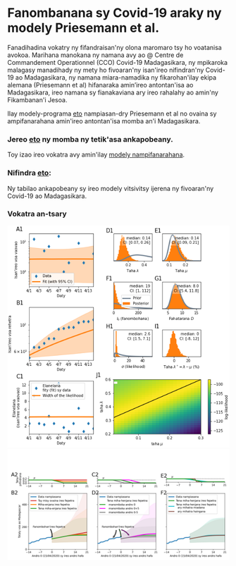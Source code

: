 # Fanombanana sy Covid-19 araky ny modely Priesemann et al.

<!--[![Documentation Status](https://readthedocs.org/projects/covid19-inference-forecast/badge/?version=latest)](https://covid19-inference-forecast.readthedocs.io/en/latest/?badge=latest)
[![License: GPL v3](https://img.shields.io/badge/License-GPLv3-blue.svg)](https://www.gnu.org/licenses/gpl-3.0)
[![Code style: black](https://img.shields.io/badge/code%20style-black-000000.svg)](https://github.com/psf/black)-->

Fanadihadina vokatry ny fifandraisan'ny olona maromaro tsy ho voatanisa avokoa. Marihana manokana ny namana avy ao @ Centre de Commandement Operationnel (CCO) Covid-19 Madagasikara, ny mpikaroka malagasy manadihady ny mety ho fivoaran'ny isan'ireo nifindran'ny Covid-19 ao Madagasikara, ny namana miara-namadika ny fikarohan'ilay ekipa alemana (Priesemann et al) hifanaraka amin’ireo antontan'isa ao Madagasikara, ireo namana sy fianakaviana ary ireo rahalahy ao amin'ny Fikambanan'i Jesoa.

Ilay modely-programa [eto](https://github.com/Priesemann-Group/covid19_inference_forecast/blob/master/scripts/paper/Corona_germany_simple_model.ipynb) nampiasan-dry Priesemann et al no ovaina sy ampifanarahana amin'ireo antontan'isa momba an'i Madagasikara.

### Jereo [eto](momba_ny_tetikasa.md) ny momba ny tetik'asa ankapobeany.

Toy izao ireo vokatra avy amin'ilay [modely nampifanarahana](https://github.com/herysedra/covid19-mankaiza-clone/blob/andrana/scripts/paper/Covmdg_andrana.ipynb).

### Nifindra [eto](https://github.com/herysedra/ady_cov):
Ny tabilao ankapobeany sy ireo modely vitsivitsy ijerena ny fivoaran'ny Covid-19 ao Madagasikara.

### Vokatra an-tsary

<img src="figures/cco1mdg.png" width="600">

<img src="figures/cco2mdg.png" width="600">

